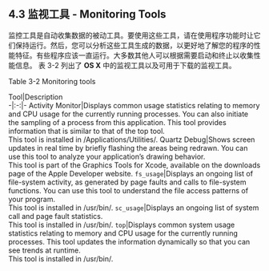 ## 4.3 监视工具 - Monitoring Tools
监控工具是自动收集数据的被动工具。要使用这些工具，请在使用程序功能时让它们保持运行。然后，您可以分析这些工具生成的数据，以更好地了解您的程序的性能特征。有些程序应该一直运行。大多数其他人可以根据需要启动和终止以收集性能信息。 表 3-2 列出了 **OS X** 中的监视工具以及可用于下载的监视工具。

Table 3-2  Monitoring tools

Tool|Description  
-|:-:|-
Activity Monitor|Displays common usage statistics relating to memory and CPU usage for the currently running processes. You can also initiate the sampling of a process from this application. This tool provides information that is similar to that of the top tool.<br>This tool is installed in /Applications/Utilities/.
Quartz Debug|Shows screen updates in real time by briefly flashing the areas being redrawn. You can use this tool to analyze your application’s drawing behavior.<br>This tool is part of the Graphics Tools for Xcode, available on the downloads page of the Apple Developer website.
`fs_usage`|Displays an ongoing list of file-system activity, as generated by page faults and calls to file-system functions. You can use this tool to understand the file access patterns of your program.<br>This tool is installed in /usr/bin/.
`sc_usage`|Displays an ongoing list of system call and page fault statistics.<br>This tool is installed in /usr/bin/.
`top`|Displays common system usage statistics relating to memory and CPU usage for the currently running processes. This tool updates the information dynamically so that you can see trends at runtime.<br>This tool is installed in /usr/bin/.

